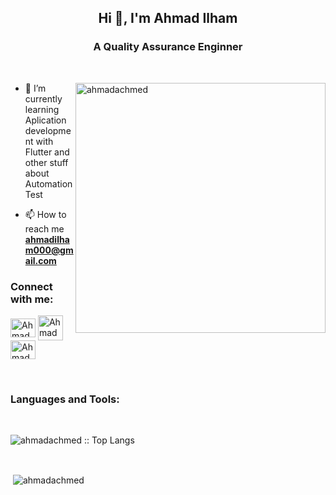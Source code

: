 <h2 align="center">Hi 👋, I'm Ahmad Ilham</h1>
<h3 align="center">A Quality Assurance Enginner</h3>

<br>

<p><img align="right" src="https://github.com/Adam-pw/Adam-pw/blob/main/animation_500_kxa883sd.gif" height="400" alt="ahmadachmed" /></p>


- 🌱 I’m currently learning Aplication development with Flutter and other stuff about Automation Test

- 📫 How to reach me **ahmadilham000@gmail.com**



<h3 align="left">Connect with me:</h3>
<p align="left">
  <a href="https://www.linkedin.com/in/ahmadachmed/" target="blank"><img align="center"
      src="https://raw.githubusercontent.com/rahuldkjain/github-profile-readme-generator/master/src/images/icons/Social/linked-in-alt.svg"
      alt="Ahmad Ilham" height="30" width="40" /></a>
  <a href="https://www.facebook.com/achmedeathcore/" target="blank"><img align="center"
      src="https://raw.githubusercontent.com/rahuldkjain/github-profile-readme-generator/master/src/images/icons/Social/facebook.svg"
      alt="Ahmad Ilham height="30" width="40" /></a>
  <a href="https://instagram.com/ahmadachmed" target="blank"><img align="center"
      src="https://raw.githubusercontent.com/rahuldkjain/github-profile-readme-generator/master/src/images/icons/Social/instagram.svg"
      alt="Ahmad Ilham" height="30" width="40" /></a>
</p>

<br>

<h3 align="left">Languages and Tools:</h3>

<br>

<p align="left"><img src="https://github-readme-stats.vercel.app/api/top-langs/?username=ahmadachmed&langs_count=10&theme=tokyonight&layout=compact" alt="ahmadachmed :: Top Langs" /></p>
  <br>

<p>&nbsp;<img align="center" src="https://github-readme-stats.vercel.app/api?username=ahmadachmed&show_icons=true&theme=tokyonight&locale=en"
    alt="ahmadachmed" /></p>
